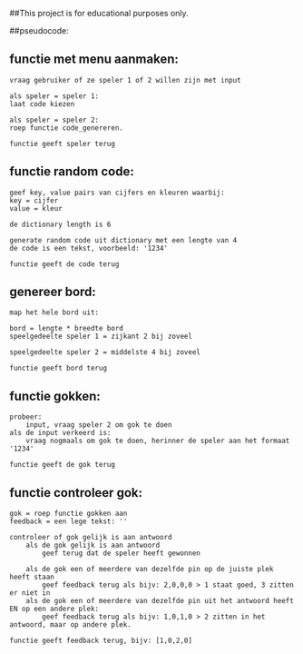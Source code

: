 ##This project is for educational purposes only.

##pseudocode:

## functie met menu aanmaken:
    vraag gebruiker of ze speler 1 of 2 willen zijn met input
    
    als speler = speler 1:
    laat code kiezen

    als speler = speler 2:
    roep functie code_genereren.

    functie geeft speler terug
    

## functie random code:
    geef key, value pairs van cijfers en kleuren waarbij:
    key = cijfer
    value = kleur
    
    de dictionary length is 6

    generate random code uit dictionary met een lengte van 4
    de code is een tekst, voorbeeld: '1234'

    functie geeft de code terug
    

## genereer bord:
    map het hele bord uit:

    bord = lengte * breedte bord 
    speelgedeelte speler 1 = zijkant 2 bij zoveel
    
    speelgedeelte speler 2 = middelste 4 bij zoveel

    functie geeft bord terug


## functie gokken:
    probeer:
        input, vraag speler 2 om gok te doen
    als de input verkeerd is:
        vraag nogmaals om gok te doen, herinner de speler aan het formaat '1234'

    functie geeft de gok terug


## functie controleer gok:
    gok = roep functie gokken aan
    feedback = een lege tekst: ''

    controleer of gok gelijk is aan antwoord
        als de gok gelijk is aan antwoord
            geef terug dat de speler heeft gewonnen

        als de gok een of meerdere van dezelfde pin op de juiste plek heeft staan
            geef feedback terug als bijv: 2,0,0,0 > 1 staat goed, 3 zitten er niet in
        als de gok een of meerdere van dezelfde pin uit het antwoord heeft EN op een andere plek:
            geef feedback terug als bijv: 1,0,1,0 > 2 zitten in het antwoord, maar op andere plek.

    functie geeft feedback terug, bijv: [1,0,2,0]



